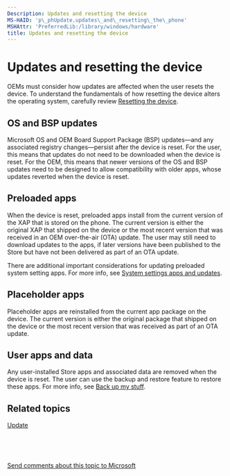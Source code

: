 ```yaml
---
Description: Updates and resetting the device
MS-HAID: 'p\_phUpdate.updates\_and\_resetting\_the\_phone'
MSHAttr: 'PreferredLib:/library/windows/hardware'
title: Updates and resetting the device
---
```


# Updates and resetting the device


OEMs must consider how updates are affected when the user resets the device. To understand the fundamentals of how resetting the device alters the operating system, carefully review [Resetting the device](https://msdn.microsoft.com/library/windows/hardware/dn772062).

## <span id="OS_and_BSP_updates"></span><span id="os_and_bsp_updates"></span><span id="OS_AND_BSP_UPDATES"></span>OS and BSP updates


Microsoft OS and OEM Board Support Package (BSP) updates—and any associated registry changes—persist after the device is reset. For the user, this means that updates do not need to be downloaded when the device is reset. For the OEM, this means that newer versions of the OS and BSP updates need to be designed to allow compatibility with older apps, whose updates reverted when the device is reset.

## <span id="Preloaded_apps"></span><span id="preloaded_apps"></span><span id="PRELOADED_APPS"></span>Preloaded apps


When the device is reset, preloaded apps install from the current version of the XAP that is stored on the phone. The current version is either the original XAP that shipped on the device or the most recent version that was received in an OEM over-the-air (OTA) update. The user may still need to download updates to the apps, if later versions have been published to the Store but have not been delivered as part of an OTA update.

There are additional important considerations for updating preloaded system setting apps. For more info, see [System settings apps and updates](system-settings-apps-and-updates.md).

## <span id="Placeholder_apps"></span><span id="placeholder_apps"></span><span id="PLACEHOLDER_APPS"></span>Placeholder apps


Placeholder apps are reinstalled from the current app package on the device. The current version is either the original package that shipped on the device or the most recent version that was received as part of an OTA update.

## <span id="User_apps_and_data"></span><span id="user_apps_and_data"></span><span id="USER_APPS_AND_DATA"></span>User apps and data


Any user-installed Store apps and associated data are removed when the device is reset. The user can use the backup and restore feature to restore these apps. For more info, see [Back up my stuff](http://go.microsoft.com/fwlink/p/?LinkId=331631).

## <span id="related_topics"></span>Related topics


[Update](update.md)

 

 

[Send comments about this topic to Microsoft](mailto:wsddocfb@microsoft.com?subject=Documentation%20feedback%20%5Bp_phUpdate\p_phUpdate%5D:%20Updates%20and%20resetting%20the%20device%20%20RELEASE:%20%284/11/2016%29&body=%0A%0APRIVACY%20STATEMENT%0A%0AWe%20use%20your%20feedback%20to%20improve%20the%20documentation.%20We%20don't%20use%20your%20email%20address%20for%20any%20other%20purpose,%20and%20we'll%20remove%20your%20email%20address%20from%20our%20system%20after%20the%20issue%20that%20you're%20reporting%20is%20fixed.%20While%20we're%20working%20to%20fix%20this%20issue,%20we%20might%20send%20you%20an%20email%20message%20to%20ask%20for%20more%20info.%20Later,%20we%20might%20also%20send%20you%20an%20email%20message%20to%20let%20you%20know%20that%20we've%20addressed%20your%20feedback.%0A%0AFor%20more%20info%20about%20Microsoft's%20privacy%20policy,%20see%20http://privacy.microsoft.com/default.aspx. "Send comments about this topic to Microsoft")




